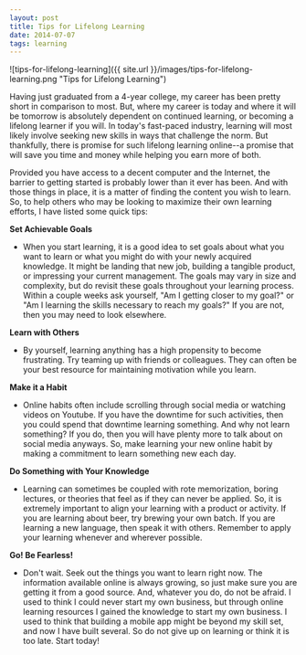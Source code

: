 ```yaml
---
layout: post
title: Tips for Lifelong Learning
date: 2014-07-07 
tags: learning
---
```


![tips-for-lifelong-learning]({{ site.url }}/images/tips-for-lifelong-learning.png "Tips for Lifelong Learning")

Having just graduated from a 4-year college, my career has been pretty short in comparison to most. But, where my career is today and where it will be tomorrow is absolutely dependent on continued learning, or becoming a lifelong learner if you will. In today's fast-paced industry, learning will most likely involve seeking new skills in ways that challenge the norm. But thankfully, there is promise for such lifelong learning online--a promise that will save you time and money while helping you earn more of both.

Provided you have access to a decent computer and the Internet, the barrier to getting started is probably lower than it ever has been. And with those things in place, it is a matter of finding the content you wish to learn. So, to help others who may be looking to maximize their own learning efforts, I have listed some quick tips:

**Set Achievable Goals**

- When you start learning, it is a good idea to set goals about what you want to learn or what you might do with your newly acquired knowledge. It might be landing that new job, building a tangible product, or impressing your current management. The goals may vary in size and complexity, but do revisit these goals throughout your learning process. Within a couple weeks ask yourself, "Am I getting closer to my goal?" or "Am I learning the skills necessary to reach my goals?" If you are not, then you may need to look elsewhere.

**Learn with Others**

- By yourself, learning anything has a high propensity to become frustrating. Try teaming up with friends or colleagues. They can often be your best resource for maintaining motivation while you learn.

**Make it a Habit**

- Online habits often include scrolling through social media or watching videos on Youtube. If you have the downtime for such activities, then you could spend that downtime learning something. And why not learn something? If you do, then you will have plenty more to talk about on social media anyways. So, make learning your new online habit by making a commitment to learn something new each day.

**Do Something with Your Knowledge**

- Learning can sometimes be coupled with rote memorization, boring lectures, or theories that feel as if they can never be applied. So, it is extremely important to align your learning with a product or activity. If you are learning about beer, try brewing your own batch. If you are learning a new language, then speak it with others. Remember to apply your learning whenever and wherever possible.

**Go! Be Fearless!**

- Don't wait. Seek out the things you want to learn right now. The information available online is always growing, so just make sure you are getting it from a good source. And, whatever you do, do not be afraid. I used to think I could never start my own business, but through online learning resources I gained the knowledge to start my own business. I used to think that building a mobile app might be beyond my skill set, and now I have built several. So do not give up on learning or think it is too late. Start today!